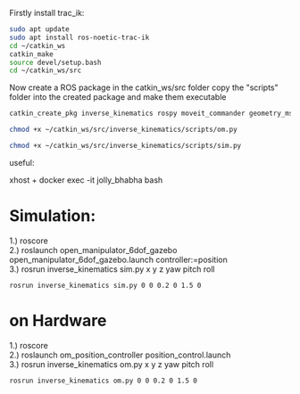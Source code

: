 Firstly install trac_ik:

``` bash
sudo apt update
sudo apt install ros-noetic-trac-ik
cd ~/catkin_ws
catkin_make
source devel/setup.bash
cd ~/catkin_ws/src
```

Now create a ROS package in the catkin_ws/src folder
copy the "scripts" folder into the created package and make them executable

``` bash
catkin_create_pkg inverse_kinematics rospy moveit_commander geometry_msgs

chmod +x ~/catkin_ws/src/inverse_kinematics/scripts/om.py

chmod +x ~/catkin_ws/src/inverse_kinematics/scripts/sim.py


```


useful:

xhost +
docker exec -it jolly_bhabha bash



# Simulation: 
1.) roscore  
2.) roslaunch open_manipulator_6dof_gazebo open_manipulator_6dof_gazebo.launch controller:=position  
3.) rosrun inverse_kinematics sim.py x y z yaw pitch roll  

```
rosrun inverse_kinematics sim.py 0 0 0.2 0 1.5 0
```


# on Hardware
1.) roscore⁠  
2.) roslaunch om_position_controller position_control.launch  
3.) rosrun inverse_kinematics om.py x y z yaw pitch roll  

```
rosrun inverse_kinematics om.py 0 0 0.2 0 1.5 0
```
